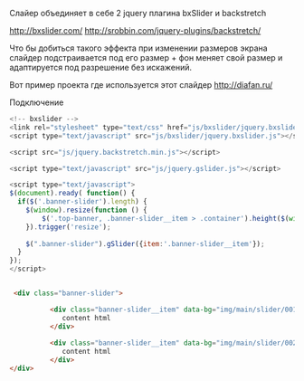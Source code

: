 Слайер объединяет в себе 2 jquery плагина bxSlider и backstretch 

http://bxslider.com/
http://srobbin.com/jquery-plugins/backstretch/

Что бы добиться такого эффекта при изменении размеров экрана слайдер подстраивается под его размер + фон меняет свой размер и адаптируется под разрешение без искажений.

Вот пример проекта где используется этот слайдер http://diafan.ru/

Подключение
```js
<!-- bxslider -->
<link rel="stylesheet" type="text/css" href="js/bxslider/jquery.bxslider.css" media="screen" />
<script type="text/javascript" src="js/bxslider/jquery.bxslider.js"></script>

<script src="js/jquery.backstretch.min.js"></script>

<script type="text/javascript" src="js/jquery.gslider.js"></script>

<script type="text/javascript">
$(document).ready( function() {
  if($('.banner-slider').length) {
    $(window).resize(function () {
        $('.top-banner, .banner-slider__item > .container').height($(window).height() - $('header').height()); 
    }).trigger('resize');
         
    $(".banner-slider").gSlider({item:'.banner-slider__item'});
  }
});
</script>
```
```html

 <div class="banner-slider">

          <div class="banner-slider__item" data-bg="img/main/slider/001.jpg">
             content html
          </div>
          
          <div class="banner-slider__item" data-bg="img/main/slider/002.jpg">
             content html
          </div>
</div>
```
